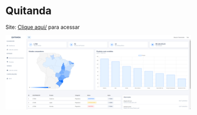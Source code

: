 # Quitanda

Site: <a href="https://mayconyamamotto.github.io/Quitanda/">Clique aqui/</a> para acessar

![alt text](https://github.com/MayconYamamotto/Quitanda/blob/main/assets/img/Quitanda.png?raw=true)

